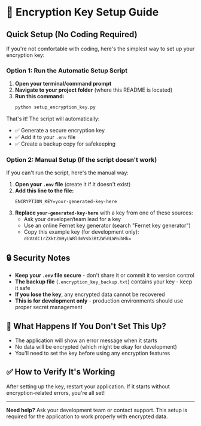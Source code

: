 # 🔐 Encryption Key Setup Guide

## Quick Setup (No Coding Required)

If you're not comfortable with coding, here's the simplest way to set up your encryption key:

### Option 1: Run the Automatic Setup Script

1. **Open your terminal/command prompt**
2. **Navigate to your project folder** (where this README is located)
3. **Run this command:**
   ```bash
   python setup_encryption_key.py
   ```

That's it! The script will automatically:
- ✅ Generate a secure encryption key
- ✅ Add it to your `.env` file
- ✅ Create a backup copy for safekeeping

### Option 2: Manual Setup (If the script doesn't work)

If you can't run the script, here's the manual way:

1. **Open your `.env` file** (create it if it doesn't exist)
2. **Add this line to the file:**
   ```
   ENCRYPTION_KEY=your-generated-key-here
   ```
3. **Replace `your-generated-key-here`** with a key from one of these sources:
   - Ask your developer/team lead for a key
   - Use an online Fernet key generator (search "Fernet key generator")
   - Copy this example key (for development only): `dGVzdC1rZXktZm9yLWRldmVsb3BtZW50LW9ubHk=`

## 🔒 Security Notes

- **Keep your `.env` file secure** - don't share it or commit it to version control
- **The backup file** (`.encryption_key_backup.txt`) contains your key - keep it safe
- **If you lose the key**, any encrypted data cannot be recovered
- **This is for development only** - production environments should use proper secret management

## 🚨 What Happens If You Don't Set This Up?

- The application will show an error message when it starts
- No data will be encrypted (which might be okay for development)
- You'll need to set the key before using any encryption features

## ✅ How to Verify It's Working

After setting up the key, restart your application. If it starts without encryption-related errors, you're all set!

---

**Need help?** Ask your development team or contact support. This setup is required for the application to work properly with encrypted data.